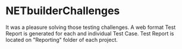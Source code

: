 # NETbuilderChallenges
It was a pleasure solving those testing challenges. 
A web format Test Report is generated for each and individual Test Case. 
Test Report is located on "Reporting" folder of each project.  
